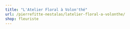 ```yaml
---
title: "L'Atelier Floral à Volon'thé"
url: /pierrefitte-nestalas/latelier-floral-a-volonthe/
shop: fleuriste
---
```

